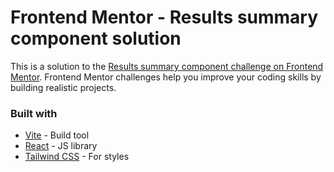 # Frontend Mentor - Results summary component solution

This is a solution to the [Results summary component challenge on Frontend Mentor](https://www.frontendmentor.io/challenges/results-summary-component-CE_K6s0maV). Frontend Mentor challenges help you improve your coding skills by building realistic projects. 

### Built with

- [Vite](https://vitejs.dev/) - Build tool
- [React](https://reactjs.org/) - JS library
- [Tailwind CSS](https://tailwindcss.com/) - For styles
